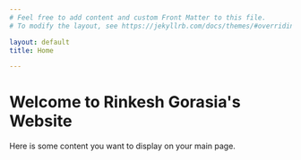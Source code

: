 ```yaml
---
# Feel free to add content and custom Front Matter to this file.
# To modify the layout, see https://jekyllrb.com/docs/themes/#overriding-theme-defaults

layout: default
title: Home

---
```

# Welcome to Rinkesh Gorasia's Website

Here is some content you want to display on your main page.